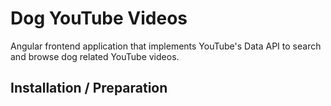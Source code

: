 # Dog YouTube Videos
Angular frontend application that implements YouTube's Data API to search and browse dog related YouTube videos.

## Installation / Preparation

